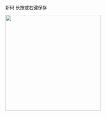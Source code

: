 新码 长按或右键保存

<img width="300" height="300" src="https://s3.bmp.ovh/imgs/2022/03/28263e478924b84a.jpg"/>
